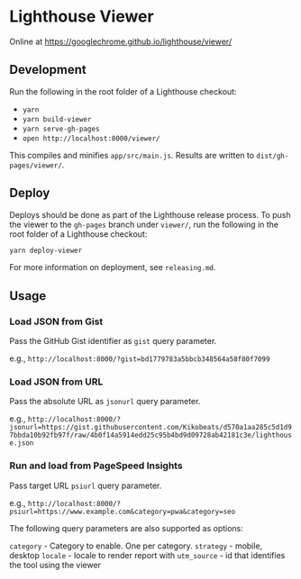 # Lighthouse Viewer

Online at https://googlechrome.github.io/lighthouse/viewer/

## Development

Run the following in the root folder of a Lighthouse checkout:

* `yarn`
* `yarn build-viewer`
* `yarn serve-gh-pages`
* `open http://localhost:8000/viewer/`

This compiles and minifies `app/src/main.js`. Results are written to `dist/gh-pages/viewer/`.

## Deploy

Deploys should be done as part of the Lighthouse release process. To push the viewer to the `gh-pages` branch under `viewer/`, run the following in the root folder of a Lighthouse checkout:

```sh
yarn deploy-viewer
```

For more information on deployment, see `releasing.md`.

## Usage

### Load JSON from Gist

Pass the GitHub Gist identifier as `gist` query parameter.

e.g., `http://localhost:8000/?gist=bd1779783a5bbcb348564a58f80f7099`

### Load JSON from URL

Pass the absolute URL as `jsonurl` query parameter.

e.g., `http://localhost:8000/?jsonurl=https://gist.githubusercontent.com/Kikobeats/d570a1aa285c5d1d97bbda10b92fb97f/raw/4b0f14a5914edd25c95b4bd9d09728ab42181c3e/lighthouse.json`

### Run and load from PageSpeed Insights

Pass target URL `psiurl` query parameter.

e.g., `http://localhost:8000/?psiurl=https://www.example.com&category=pwa&category=seo`

The following query parameters are also supported as options:

`category` - Category to enable. One per category.
`strategy` - mobile, desktop
`locale` - locale to render report with
`utm_source` - id that identifies the tool using the viewer
